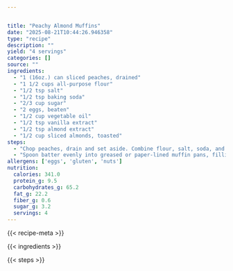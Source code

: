 ```yaml
---


title: "Peachy Almond Muffins"
date: "2025-08-21T10:44:26.946358"
type: "recipe"
description: ""
yield: "4 servings"
categories: []
source: ""
ingredients:
  - "1 (16oz.) can sliced peaches, drained"
  - "1 1/2 cups all-purpose flour"
  - "1/2 tsp salt"
  - "1/2 tsp baking soda"
  - "2/3 cup sugar"
  - "2 eggs, beaten"
  - "1/2 cup vegetable oil"
  - "1/2 tsp vanilla extract"
  - "1/2 tsp almond extract"
  - "1/2 cup sliced almonds, toasted"
steps:
  - "Chop peaches, drain and set aside. Combine flour, salt, soda, and sugar in a mixing bowl; make a well in center of dry ingredients. Add eggs and oil, stir until dry ingredients are moistened. Add peaches and remaining ingredients. Stir until blended."
  - "Spoon batter evenly into greased or paper-lined muffin pans, filling two-thirds full. Bake at 350 for 20 to 25 minutes for regular-size muffins, or 18 minutes for miniature. Yield: 12 regular size muffins, or 36 miniature muffins."
allergens: ['eggs', 'gluten', 'nuts']
nutrition:
  calories: 341.0
  protein_g: 9.5
  carbohydrates_g: 65.2
  fat_g: 22.2
  fiber_g: 0.6
  sugar_g: 3.2
  servings: 4
---
```


{{< recipe-meta >}}

{{< ingredients >}}

{{< steps >}}

